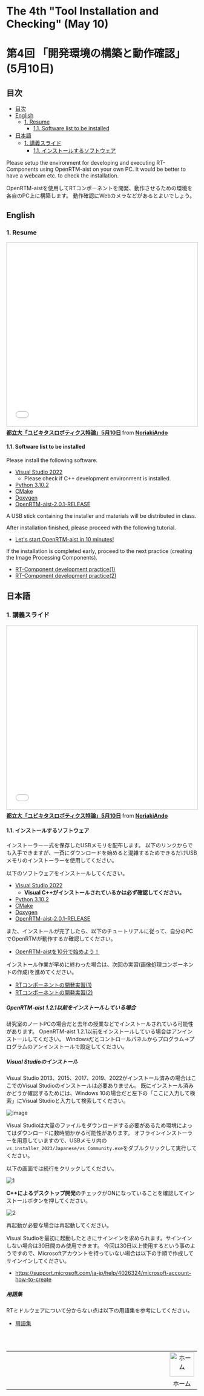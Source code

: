 # The 4th "Tool Installation and Checking" (May 10)
# 第4回 「開発環境の構築と動作確認」 (5月10日)

## 目次
<!-- TOC -->

- [目次](#目次)
- [English](#english)
    - [1. Resume](#1-resume)
        - [1.1. Software list to be installed](#11-software-list-to-be-installed)
- [日本語](#日本語)
    - [1. 講義スライド](#1-講義スライド)
        - [1.1. インストールするソフトウェア](#11-インストールするソフトウェア)

<!-- /TOC -->


Please setup the environment for developing and executing RT-Components using OpenRTM-aist on your own PC.
It would be better to have a webcam etc. to check the installation.

OpenRTM-aistを使用してRTコンポーネントを開発、動作させるための環境を各自のPC上に構築します。
動作確認にWebカメラなどがあるとよいでしょう。

## English
### 1. Resume

<iframe src="//www.slideshare.net/slideshow/embed_code/key/DIeQBblZxfBKvL" width="595" height="485" frameborder="0" marginwidth="0" marginheight="0" scrolling="no" style="border:1px solid #CCC; border-width:1px; margin-bottom:5px; max-width: 100%;" allowfullscreen> </iframe> <div style="margin-bottom:5px"> <strong> <a href="//www.slideshare.net/NoriakiAndo/512-248297179" title="都立大「ユビキタスロボティクス特論」5月12日" target="_blank">都立大「ユビキタスロボティクス特論」5月10日</a> </strong> from <strong><a href="https://www.slideshare.net/NoriakiAndo" target="_blank">NoriakiAndo</a></strong> </div>

#### 1.1. Software list to be installed

Please install the following software.

- [Visual Studio 2022](https://openrtm.org/openrtm/ja/node/6650)
  - Please check if C++ development environment is installed.
- [Python 3.10.2](https://www.python.org/ftp/python/3.10.11/python-3.10.11-amd64.exe)
- [CMake](https://github.com/Kitware/CMake/releases/download/v3.26.3/cmake-3.26.3-windows-x86_64.msi)
- [Doxygen](https://www.doxygen.nl/files/doxygen-1.9.6-setup.exe)
- [OpenRTM-aist-2.0.1-RELEASE](https://openrtm.org/pub/Windows/OpenRTM-aist/2.0/OpenRTM-aist-2.0.1-RELEASE_x86_64.msi)

A USB stick containing the installer and materials will be distributed in class.

After installation finished, please proceed with the following tutorial.

- [Let's start OpenRTM-aist in 10 minutes!](https://openrtm.org/openrtm/en/doc/installation/lets_start)

If the installation is completed early, proceed to the next practice (creating the Image Processing Components).

- [RT-Component development practice(1)](230517)
- [RT-Component development practice(2)](230524)

## 日本語
### 1. 講義スライド

<iframe src="//www.slideshare.net/slideshow/embed_code/key/DIeQBblZxfBKvL" width="595" height="485" frameborder="0" marginwidth="0" marginheight="0" scrolling="no" style="border:1px solid #CCC; border-width:1px; margin-bottom:5px; max-width: 100%;" allowfullscreen> </iframe> <div style="margin-bottom:5px"> <strong> <a href="//www.slideshare.net/NoriakiAndo/512-248297179" title="都立大「ユビキタスロボティクス特論」5月12日" target="_blank">都立大「ユビキタスロボティクス特論」5月10日</a> </strong> from <strong><a href="https://www.slideshare.net/NoriakiAndo" target="_blank">NoriakiAndo</a></strong> </div>

#### 1.1. インストールするソフトウェア

インストーラー一式を保存したUSBメモリを配布します。
以下のリンクからでも入手できますが、一斉にダウンロードを始めると混雑するためできるだけUSBメモリのインストーラーを使用してください。

以下のソフトウェアをインストールしてください。

- [Visual Studio 2022](https://openrtm.org/openrtm/ja/node/6650)
  - **Visual C++がインストールされているかは必ず確認してください。**
- [Python 3.10.2](https://www.python.org/ftp/python/3.10.11/python-3.10.11-amd64.exe)
- [CMake](https://github.com/Kitware/CMake/releases/download/v3.26.3/cmake-3.26.3-windows-x86_64.msi)
- [Doxygen](https://www.doxygen.nl/files/doxygen-1.9.6-setup.exe)
- [OpenRTM-aist-2.0.1-RELEASE](https://openrtm.org/pub/Windows/OpenRTM-aist/2.0/OpenRTM-aist-2.0.1-RELEASE_x86_64.msi)

また、インストールが完了したら、以下のチュートリアルに従って、自分のPCでOpenRTMが動作するか確認してください。

- [OpenRTM-aistを10分で始めよう！](https://openrtm.org/openrtm/ja/doc/installation/lets_start)

インストール作業が早めに終わった場合は、次回の実習(画像処理コンポーネントの作成)を進めてください。

- [RTコンポーネントの開発実習(1)](230517)
- [RTコンポーネントの開発実習(2)](230524)


##### OpenRTM-aist 1.2.1以前をインストールしている場合

研究室のノートPCの場合だと去年の授業などでインストールされている可能性があります。
OpenRTM-aist 1.2.1以前をインストールしている場合はアンインストールしてください。
Windowsだとコントロールパネルからプログラム->プログラムのアンインストールで設定してください。


##### Visual Studioのインストール

Visual Studio 2013、2015、2017、2019、2022がインストール済みの場合はここでのVisual Studioのインストールは必要ありません。
既にインストール済みかどうか確認するためには、Windows 10の場合だと左下の「ここに入力して検索」にVisual Studioと入力して検索してください。

![image](https://user-images.githubusercontent.com/6216077/57737846-177bf280-76e8-11e9-87a2-d2be8ef5373f.png)


Visual Studioは大量のファイルをダウンロードする必要があるため環境によってはダウンロードに数時間かかる可能性があります。
オフラインインストーラーを用意していますので、USBメモリ内の`vs_installer_2023/Japanese/vs_Community.exe`をダブルクリックして実行してください。

以下の画面では続行をクリックしてください。

![1](https://user-images.githubusercontent.com/6216077/57740967-58c6cf00-76f5-11e9-987c-21694c914be7.png)

**C++によるデスクトップ開発**のチェックがONになっていることを確認してインストールボタンを押してください。

![2](https://user-images.githubusercontent.com/6216077/57740996-81e75f80-76f5-11e9-9614-e2f53b37144b.png)

再起動が必要な場合は再起動してください。

Visual Studioを最初に起動したときにサインインを求められます。サインインしない場合は30日間のみ使用できます。
今回は30日以上使用するという事のようですので、Microsoftアカウントを持っていない場合は以下の手順で作成してサインインしてください。

- https://support.microsoft.com/ja-jp/help/4026324/microsoft-account-how-to-create

##### 用語集

RTミドルウェアについて分からない点は以下の用語集を参考にしてください。

- [用語集](https://nobu19800.github.io/RTM-Lua/docs/glossary.html)


<br/>
<br/>

<table width="100%" style="border:none;">
<tr style="border:none;"><td width="95%" style="border:none;"></td>
<td style="border:none;"><div style="text-align: center"><a href="/TMU-Ubiquitous-Robotics/"><img src="/TMU-Ubiquitous-Robotics/figs/home_small.png" height="64" alt="ホーム"></a></div></td>
</tr>
<tr style="border:none;"><td style="border:none;"></td><td style="border:none;"><div style="text-align: center">ホーム</div></td></tr>
</table>
